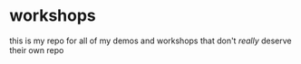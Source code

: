 # workshops
this is my repo for all of my demos and workshops that don't _really_ deserve their own repo
